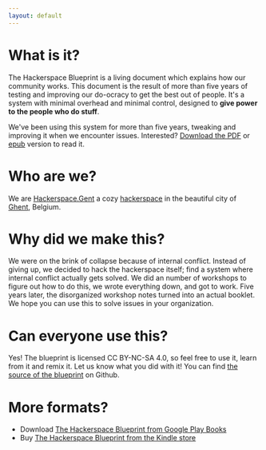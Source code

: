 ```yaml
---
layout: default
---
```


# What is it?

The Hackerspace Blueprint is a living document which explains how our community works. This document is the result of more than five years of testing and improving our do-ocracy to get the best out of people. It's a system with minimal overhead and minimal control, designed to **give power to the people who do stuff**.

We've been using this system for more than five years, tweaking and improving it when we encounter issues. Interested? [Download the PDF](https://github.com/0x20/hackerspace-blueprint/releases/latest/download/hackerspace-blueprint.pdf) or [epub](https://github.com/0x20/hackerspace-blueprint/releases/latest/download/hackerspace-blueprint.epub) version to read it.

# Who are we?

We are [Hackerspace.Gent](https://hackerspace.gent) a cozy [hackerspace](https://en.wikipedia.org/wiki/Hackerspace) in the beautiful city of [Ghent](https://visit.gent.be/en), Belgium.

# Why did we make this?

We were on the brink of collapse because of internal conflict. Instead of giving up, we decided to hack the hackerspace itself; find a system where internal conflict actually gets solved. We did an number of workshops to figure out how to do this, we wrote everything down, and got to work. Five years later, the disorganized workshop notes turned into an actual booklet. We hope you can use this to solve issues in your organization.

# Can everyone use this?

Yes! The blueprint is licensed CC BY-NC-SA 4.0, so feel free to use it, learn from it and remix it. Let us know what you did with it! You can find [the source of the blueprint](https://github.com/0x20/hackerspace-blueprint) on Github.

# More formats?

* Download [The Hackerspace Blueprint from Google Play Books](https://play.google.com/store/books/details/Merlijn_Sebrechts_The_Hackerspace_Blueprint?id=TnSSDwAAQBAJ)
* Buy [The Hackerspace Blueprint from the Kindle store](https://www.amazon.com/Hackerspace-Blueprint-Empowering-people-awesome-ebook/dp/B07PP53RTR/)
